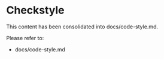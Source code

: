 # Checkstyle

This content has been consolidated into docs/code-style.md.

Please refer to:
- docs/code-style.md
